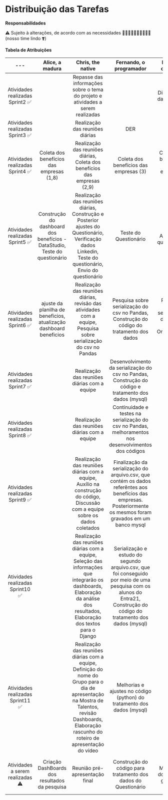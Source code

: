 # Distribuição das Tarefas

**Responsabilidades**

:warning: Sujeito à alterações, de acordo com as necessidades :woman_technologist::man_technologist::woman_technologist::man_technologist::woman_technologist: (nosso time lindo :heavy_heart_exclamation:)

**Tabela de Atribuições**

| --- | Alice, a madura | Chris, the native | Fernando, o programador | Karen, a centrada | Saymon, o resiliente | Tai, a inspiradora |
| :---: | :---: | :---: | :---: | :---: | :---: | :---: |
| Atividades realizadas Sprint2 ✅ | |Repasse das informações sobre o tema do projeto e atividades a serem realizadas | | Distribuição das funções |  |  |
| Atividades realizadas Sprint3 ✅ | |Realização das reuniões diárias | DER | | | |
| Atividades realizadas Sprint4 ✅ | Coleta dos benefícios das empresas (1,8) | Realização das reuniões diárias, Coleta dos benefícios das empresas (2,9) | Coleta dos benefícios das empresas (3) | Coleta dos benefícios das empresas (4,10)| Coleta dos benefícios das empresas (5,11) | Coleta dos benefícios das empresas (6,7) |
| Atividades realizadas Sprint5 ✅ | Construção do dashboard dos benefícios - DataStudio, Teste do questionário | Realização das reuniões diárias, Construção e Posterior ajustes do Questionário, Verificação dados Linkedin, Teste do questionário, Envio do questionário | Teste do Questionário | Teste e Ajustes do questionário | Teste do questionário, Construção do dashboard dos benefícios - Tableau | Teste do questionário |
| Atividades realizadas Sprint6 ✅ |ajuste da planilha de beneficios, atualização dashboard beneficios | Realização das reuniões diárias, revisão das atividades com a equipe, Pesquisa sobre serialização do csv no Pandas | Pesquisa sobre serialização do csv no Pandas, Construção do código do tratamento dos dados | Pesquisa sobre serialização do csv no Pandas, Organização readme | Atualização de dados | |
| Atividades realizadas Sprint7 ✅ | |Realização das reuniões diárias com a equipe |Desenvolvimento da serialização do csv no Pandas, Construção do código e tratamento dos dados (mysql) | |Desenvolvimento de dashboard | |
| Atividades realizadas Sprint8 ✅ | |Realização das reuniões diárias com a equipe |Continuidade e testes na serialização do csv no Pandas, melhoramentos nos desenvolvimentos dos códigos | |Aprendendo e aprimorando conhecimento no DataStudio | |
| Atividades realizadas Sprint9 ✅ | |Realização das reuniões diárias com a equipe, Auxílio na construção do código, Discussão com a equipe sobre os dados coletados |Finalização da serialização do arquivo.csv, que contém os dados referêntes aos benefícios das empresas. Posteriormente os mesmos foram gravados em um banco mysql | |Planejamento de dashboards no DataStudio em conjunto com o grupo | |
| Atividades realizadas Sprint10 ✅| |Realização das reuniões diárias com a equipe, Seleção das informações que integrarão os dashboards, Elaboração da análise dos resultados, Elaboração dos textos para o Django |Serialização e estudo do segundo arquivo.csv, que foi conseguido por meio de uma pesquisa com os alunos do Entra21, Construção do código do tratamento dos dados (mysql) | |Análise da fonte de dados, revisão de dashboards | |
| Atividades realizadas Sprint11 ✅| |Realização das reuniões diárias com a equipe, Definição do nome do Grupo para o dia de apresentação na Mostra de Talentos, revisão Dashboards, Elaboração rascunho do roteiro de apresentação do vídeo | Melhorias e ajustes no código (python) do tratamento dos dados (mysql)| |Revisão e ajustes necessários para finalização dos Dashboards, aprimoramento visual | |
| Atividades a serem realizadas ⚠ | Criação DashBoards dos resultados da pesquisa| Reunião pré-apresentação final  | Construção do código para tratamento dos dados do Questionário | Montagem do script da gravação | Atualização de novos dados para o dashboard e aprimorar o visual | |
